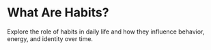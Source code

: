 # What Are Habits?

Explore the role of habits in daily life and how they influence behavior, energy, and identity over time.
